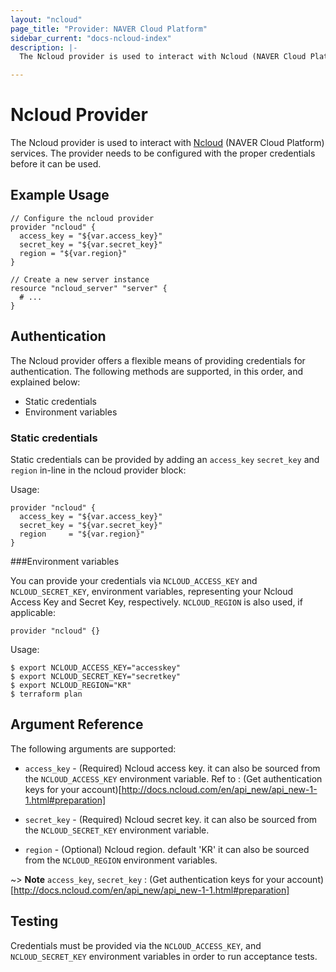 ```yaml
---
layout: "ncloud"
page_title: "Provider: NAVER Cloud Platform"
sidebar_current: "docs-ncloud-index"
description: |-
  The Ncloud provider is used to interact with Ncloud (NAVER Cloud Platform) services. The provider needs to be configured with the proper credentials before it can be used.

---
```


# Ncloud Provider

The Ncloud provider is used to interact with
[Ncloud](https://www.ncloud.com) (NAVER Cloud Platform) services.
The provider needs to be configured with the proper credentials before it can be used.


## Example Usage

```hcl
// Configure the ncloud provider
provider "ncloud" {
  access_key = "${var.access_key}"
  secret_key = "${var.secret_key}"
  region = "${var.region}"
}

// Create a new server instance
resource "ncloud_server" "server" {
  # ...
}
```

## Authentication


The Ncloud provider offers a flexible means of providing credentials for authentication.
The following methods are supported, in this order, and explained below:

- Static credentials
- Environment variables

### Static credentials ###

Static credentials can be provided by adding an `access_key` `secret_key` and `region` in-line in the
ncloud provider block:

Usage:

```hcl
provider "ncloud" {
  access_key = "${var.access_key}"
  secret_key = "${var.secret_key}"
  region     = "${var.region}"
}
```


###Environment variables

You can provide your credentials via `NCLOUD_ACCESS_KEY` and `NCLOUD_SECRET_KEY`,
environment variables, representing your Ncloud Access Key and Secret Key, respectively.
`NCLOUD_REGION` is also used, if applicable:

```hcl
provider "ncloud" {}
```

Usage:

```shell
$ export NCLOUD_ACCESS_KEY="accesskey"
$ export NCLOUD_SECRET_KEY="secretkey"
$ export NCLOUD_REGION="KR"
$ terraform plan
```


## Argument Reference

The following arguments are supported:

* `access_key` - (Required) Ncloud access key.
  it can also be sourced from the `NCLOUD_ACCESS_KEY` environment variable.
  Ref to : (Get authentication keys for your account)[http://docs.ncloud.com/en/api_new/api_new-1-1.html#preparation]

* `secret_key` - (Required) Ncloud secret key.
  it can also be sourced from the `NCLOUD_SECRET_KEY` environment variable.

* `region` - (Optional) Ncloud region. default 'KR'
  it can also be sourced from the `NCLOUD_REGION` environment variables.

~> **Note** `access_key`, `secret_key` : (Get authentication keys for your account)[http://docs.ncloud.com/en/api_new/api_new-1-1.html#preparation]


## Testing

Credentials must be provided via the `NCLOUD_ACCESS_KEY`, and `NCLOUD_SECRET_KEY` environment variables in order to run acceptance tests.



